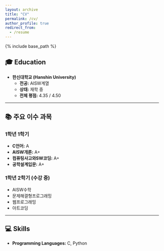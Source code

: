 ```yaml
---
layout: archive
title: "CV"
permalink: /cv/
author_profile: true
redirect_from:
  - /resume
---
```


{% include base_path %}

## 🎓 Education
* **한신대학교 (Hanshin University)**
  * **전공:** AISW계열
  * **상태:** 재학 중
  * **전체 평점:** 4.35 / 4.50

---

## 📚 주요 이수 과목

### 1학년 1학기
* **C언어:** A
* **AISW개론:** A+
* **컴퓨팅사고와SW코딩:** A+
* **공학설계입문:** A+

### 1학년 2학기 (수강 중)
* AISW수학
* 문제해결형프로그래밍
* 웹프로그래밍
* 아트코딩

---

## 💻 Skills
* **Programming Languages:** C, Python